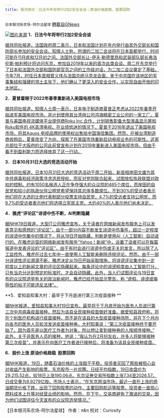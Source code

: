 ```yaml
---
title: 银河快讯：日法今年将举行2加2安全会谈；原油价格趋稳，股票回购
---
```

`日本银河系农场-阿尔法星球` [轉載自GNews](https://gnews.org/zh-hans/1606180/)

![](https://assets.gnews.org/wp-content/uploads/2021/10/图片1-61.png)[图片来源](https://english.kyodonews.net/)
**1．日法今年将举行2加2安全会谈**

[据共同社报道，法国政府周二表示，日本和法国计划在年内举行由其外交部长和国防部长参加的安全会谈。知情人士称，所谓的二加二会谈将在日本首都举行，时间可能在11月底和12月初之间。法国外交部长让-伊夫·勒德里昂和武装部队部长弗洛伦斯·帕利预计将访问东京，参加自2019年以来的首次此类会谈。周二在东京举行了日本和法国外交部和国防部官员之间的工作级对话，为二加二会议奠定了基础。今年7月，时任日本首相菅义伟与法国总统马克龙会面，鉴于中共国在该地区的军事集结和强硬的领土主张下，他们确认了更深入的安全合作，以实现自由开放的印太地区。](https://english.kyodonews.net/news/2021/10/b33d4c5508e3-japan-france-to-hold-2-plus-2-security-talks-this-year.html)

**2．夏普着眼于2022年春季重新进入美国电视市场**

[据共同社报道，知情人士周一表示，日本电子制造商夏普正考虑从2022年春季开始进军美国电视市场，并计划使用其台湾母公司鸿海精密工业公司的一家工厂。夏普与美国电视流媒体平台提供商Roku Inc.合作，计划销售配备大型液晶显示屏和Roku软件的 4K高清电视。在业绩低迷的情况下，夏普于2016年退出了美国电视市场，将其Aquos 电视品牌的使用权出售给中国海信集团。然而，在被台湾制造商收购后，夏普改变了方向，探索了在美国市场重新启动电视业务的可能性。这家总部位于大阪府的公司此前曾宣布计划在2019年重新进入美国电视市场，但由于看不到盈利能力而选择放弃了这一行动。](https://english.kyodonews.net/news/2021/10/f974553a70c3-sharp-eyes-re-entering-us-tv-market-in-spring-of-2022.html)

**3．日本10月31日大选的竞选活动开始**

[据共同社报道，日本10月31日大选的竞选活动于周二开始，新首相岸田文雄为其 中共病毒和经济政策寻求选民授权，而反对党则联合起来，试图放松执政联盟对政权的控制。约有1050名候选人正在争夺强大的众议院的465个席位，而岸田的自民党和较小的执政伙伴公明党希望保持其总体多数席位。不到30%的受访者表示他们将在大选的比例代表制部分投票支持自民党，4.7%的受访者支持公明党，而9.7%的受访者表示他们将选择立宪民主党。大约40%的人表示他们尚未决定。](https://english.kyodonews.net/news/2021/10/1bfe4ec0004f-campaigning-begins-for-japans-oct-31-general-election.html)

**4．雅虎“评论区”诽谤中伤不断，AI判断隐藏**

[据NHK19日报道，大型IT公司雅虎宣布，关于读者在网络新闻发布服务上可以发表意见和感想的“评论区”，由于一部分内容不断发生诽谤中伤事件，超过一定程度的诽谤中伤集中的情况下，将从19日开始隐藏。判断是使用AI（人工智能）自动进行的。在雅虎运营的网络新闻发布服务“Yahoo！新闻”中，设置了读者可以在每篇报道中发表评论的“评论区”，由于有时会进行诽谤中伤或无关的发言，所以除了人工监控外，雅虎在过去七年中一直使用人工智能来删除违规评论。然而，由于一部分诽谤性评论源源不断，雅虎决定从19日开始采取措施，将诽谤评论集中到一定程度以上的新闻文章的评论区隐藏起来。每条评论中的诽谤程度由人工智能打分，只有当总分达到预定的标准时，才会自动隐藏。此外，当人们试图评论与19日宣布的众议院选举有关的政治新闻时，雅虎已经开始显示警告，称 “虚假、诽谤或侮辱性的帖子可能违反法律”。](https://www3.nhk.or.jp/news/html/20211019/k10013313711000.html?utm_int=all_side_ranking-social_002)

**5．爱知县知事大村：最早于下月底进行第三次疫苗接种 **

[据NHK报道，爱知县知事大村19日宣布，最早将于下月底开始为医务人员进行第三次中共病毒疫苗接种，然后为该县全民接种疫苗做好准备。据爱知县政府称，将在个别医疗机构进行疫苗接种，而不是在该县的大型疫苗接种场所，并在下个月内向各市的医务人员轮流发送疫苗接种券。大村知事说：“第三次疫苗接种终于要开始了。因为首先是以医疗工作者为对象，所以想让拿到接种券的人按顺序接种。” 此外，关于非医务人员的接种，他说：“我认为在2月份左右，许多人将能够接种第三次疫苗”，并表示在向医疗工作者进行接种后，将准备为该县全民接种疫苗。](https://www3.nhk.or.jp/news/html/20211019/k10013313771000.html?utm_int=news-social_contents_list-items_002)

**6．股价上涨 原油价格趋稳  股票回购**

[据NHK报道，19日，随着石油价格的上涨趋于平稳，投资者买回了那些被担心会对收益产生影响的股票，东京股市一片欢腾。日经平均指数，19日收盘价为29,215.52点，较18日上涨190.06点。东京证券交易所指数上涨7.34至2026.57。日成交量为9.9279亿股。市场人士表示，“在东京原油市场，最近一直在上涨的原油期货价格下跌，出现了回购股票的动作，主要回购航运等股票，投资者一直担心燃料成本上升等对经营业绩的影响。然而，在下午，交易商避免了激进的交易，因为他们试图评估今天宣布的众议院选举情况。”](https://www3.nhk.or.jp/news/html/20211019/k10013313441000.html?utm_int=news-business_contents_list-items_004)

【日本银河系农场-阿尔法星球】
作者：π&π
校对：Curiosity
